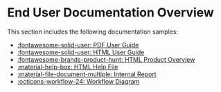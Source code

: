 # End User Documentation Overview

This section includes the following documentation samples:

<div class="grid cards" markdown>

- [:fontawesome-solid-user: PDF User Guide](user_guide.md)
- [:fontawesome-solid-user: HTML User Guide](linuxmint.md)
- [:fontawesome-brands-product-hunt: HTML Product Overview](kbin-overview.md)
- [:material-help-box: HTML Help File](rss-from-source.md)
- [:material-file-document-multiple: Internal Report](sample_report.md)
- [:octicons-workflow-24: Workflow Diagram](sample_workflow.md)


</div>


